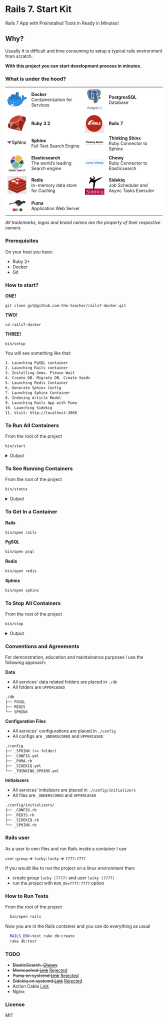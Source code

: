 # Rails 7. Start Kit

Rails 7 App with Preinstalled Tools in Ready in Minutes!
## Why?

Usually It is difficult and time consuming to setup a typical rails environment from scratch.

**With this project you can start development process in minutes.**

### What is under the hood?

<table bgcolor="white">
  <tr>
    <td><img width="150" src="docs/docker.png" /></td>
    <td><b>Docker</b><br />Containerization for Services</td>
    <td><img width="150" src="docs/pgsql.png" /></td>
    <td><b>PostgresSQL</b><br />Database</td>
  </tr>
  <tr>
    <td><img width="150" src="docs/ruby.png" /></td>
    <td><b>Ruby 3.2</b></td>
    <td><img width="150" src="docs/rails7.png" /></td>
    <td><b>Rails 7</b></td>
  </tr>
  <tr>
    <td><img width="150" src="docs/sphinx.png" /></td>
    <td><b>Sphinx</b><br />Full Text Search Engine</td>
    <td><img width="150" src="docs/thinking-sphinx.png" /></td>
    <td><b>Thinking Shinx</b><br />Ruby Connector to Sphinx</td>
  </tr>

  <tr>
    <td><img width="150" src="docs/elastic.png" /></td>
    <td><b>Elasticsearch</b><br />The world’s leading Search engine</td>
    <td><img width="150" src="docs/chewy.png" /></td>
    <td><b>Chewy</b><br />Ruby Connector to Elasticsearch</td>
  </tr>

  <tr>
    <td><img width="150" src="docs/redis.png" /></td>
    <td><b>Redis</b><br />In-memory data store for Caching</td>
    <td><img width="150" src="docs/sidekiq.png" /></td>
    <td><b>Sidekiq</b><br />Job Scheduler and Async Tasks Executor</td>
  </tr>

  <tr>
    <td><img width="150" src="docs/puma.png" /></td>
    <td><b>Puma</b><br />Application Web Server</td>
  </tr>
</table>

*All trademarks, logos and brand names are the property of their respective owners.*

### Prerequisites

On your host you have:

- Ruby 2+
- Docker
- Git

### How to start?

**ONE!**

```
git clone git@github.com:the-teacher/rails7-docker.git
```

**TWO!**

```
cd rails7-docker
```

**THREE!**

```
bin/setup
```

You will see something like that:

```
1. Launching PgSQL container
2. Launching Rails container
3. Installing Gems. Please Wait
4. Create DB. Migrate DB. Create Seeds
5. Launching Redis Container
6. Generate Sphinx Config
7. Launching Sphinx Container
8. Indexing Article Model
9. Launching Rails App with Puma
10. Launching Sidekiq
11. Visit: http://localhost:3000
```

### To Run All Containers

From the root of the project

```sh
bin/start
```

<details>
  <summary>Output</summary>

```sh
[+] Running 4/4
  ⠿ Container rails7app-redis-1   Running
  ⠿ Container rails7app-psql-1    Running
  ⠿ Container rails7app-sphinx-1  Running
  ⠿ Container rails7app-rails-1   Running
```
</details>

### To See Running Containers

From the root of the project

```sh
bin/status
```

<details>
  <summary>Output</summary>

```js
~~~~~~~~~~~~~~~~~~~~~~~~~~~~~~~~~~~~~~~~~~~~~~~~~~
NAMES                IMAGE                          PORTS                    CONTAINER ID
rails7app-rails-1    iamteacher/rails7:2023.arm64   0.0.0.0:3000->3000/tcp   1ed64ee7ca1c
rails7app-sphinx-1   macbre/sphinxsearch:3.4.1      36307/tcp                498ca21f4be3
rails7app-redis-1    redis:7.0.5-alpine             6379/tcp                 5bb16abc7ff8
rails7app-psql-1     postgres:15.1-bullseye         5432/tcp                 63669cc683c7
~~~~~~~~~~~~~~~~~~~~~~~~~~~~~~~~~~~~~~~~~~~~~~~~~~

docker compose -f docker/docker-compose.yml exec  rails /bin/bash -c 'ps a | grep puma'
   16 pts/1    Ssl+   0:01 puma 5.6.5 (tcp://0.0.0.0:3000) [app]
   33 pts/1    Sl+    0:01 puma: cluster worker 0: 16 [app]

docker compose -f docker/docker-compose.yml exec  rails /bin/bash -c 'ps a | grep sidekiq'
   23 pts/2    Ssl+   0:05 sidekiq 7.0.2 app [0 of 1 busy]
```
</details>

### To Get In a Container

**Rails**

```sh
bin/open rails
```

**PgSQL**

```sh
bin/open psql
```

**Redis**

```sh
bin/open redis
```

**Sphinx**

```sh
bin/open sphinx
```

### To Stop All Containers

From the root of the project

```sh
bin/stop
```

<details>
  <summary>Output</summary>

```sh
[+] Running 4/4
  ⠿ Container rails7app-redis-1   Removed
  ⠿ Container rails7app-psql-1    Removed
  ⠿ Container rails7app-sphinx-1  Removed
  ⠿ Container rails7app-rails-1   Removed
```
</details>

### Conventions and Agreements

For demonstration, education and maintainance purposes I use the following approach:

**Data**

- All services' data related folders are placed in `./db`
- All folders are `UPPERCASED`

```
./db
├── PGSQL
├── REDIS
└── SPHINX
```

**Configuration Files**

- All services' configurations are placed in `./config`
- All configs are `_UNDERSCORED` and `UPPERCASED`

```
./config
├── _SPHINX (<< folder)
├── _CONFIG.yml
├── _PUMA.rb
├── _SIDEKIQ.yml
└── _THINKING_SPHINX.yml
```

**Initialazers**

- All services' initializers are placed in `./config/initializers`
- All files are `_UNDERSCORED` and `UPPERCASED`

```
./config/initializers/
├── _CONFIG.rb
├── _REDIS.rb
├── _SIDEKIQ.rb
└── _SPHINX.rb
```

### Rails user

As a user to own files and run Rails inside a container I use

`user:group` => `lucky:lucky` => `7777:7777`

If you would like to run the project on a linux environment then:

- create group `lucky (7777)` and user `lucky (7777)`
- run the project with `RUN_AS=7777:7777` option

### How to Run Tests

From the root of the project

```sh
  bin/open rails
```

Now you are in the Rails container and you can do everything as usual

```sh
  RAILS_ENV=test rake db:create
  rake db:test
```

### TODO

- <s>ElasticSearch. [Chewy](https://github.com/toptal/chewy)</s>
- <s>Memcached [Link](https://devcenter.heroku.com/articles/building-a-rails-3-application-with-memcache)</s> [Rejected](https://stackoverflow.com/questions/10558465/memcached-vs-redis)
- <s>Puma on systemd [Link](https://github.com/puma/puma/blob/master/docs/systemd.md)</s> [Rejected](https://developers.redhat.com/blog/2019/04/24/how-to-run-systemd-in-a-container)
- <s>Sidekiq on systemd [Link](https://github.com/mperham/sidekiq/blob/main/examples/systemd/sidekiq.service)</s> [Rejected](https://developers.redhat.com/blog/2019/04/24/how-to-run-systemd-in-a-container)
- Action Cable [Link](https://guides.rubyonrails.org/action_cable_overview.html)
- Nginx

### License

MIT
